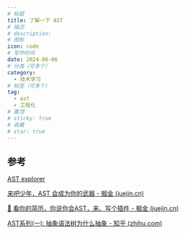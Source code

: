 ```yaml
---
# 标题
title: 了解一下 AST
# 描述
# description:
# 图标
icon: code
# 写作时间
date: 2024-06-06
# 分类（可多个）
category:
  - 技术学习
# 标签（可多个）
tag:
  - ast
  - 工程化
# 置顶
# sticky: true
# 收藏
# star: true
---
```


## 参考

[AST explorer](https://astexplorer.net/)

[来吧少年，AST 会成为你的武器 - 掘金 (juejin.cn)](https://juejin.cn/post/7352378960981098507?searchId=202406060937590095F2C567AE3AEBFC8D)

[🚀 看你的简历，你说你会AST，来、写个插件 - 掘金 (juejin.cn)](https://juejin.cn/post/7233324626418794554?from=search-suggest)

[AST系列(一): 抽象语法树为什么抽象 - 知乎 (zhihu.com)](https://zhuanlan.zhihu.com/p/102385477)


